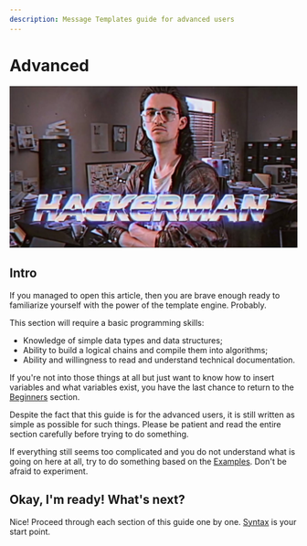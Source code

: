 ```yaml
---
description: Message Templates guide for advanced users
---
```


# Advanced

![](../../../.gitbook/assets/image%20%2816%29.png)

## Intro <a id="intro"></a>

If you managed to open this article, then you are brave enough ready to familiarize yourself with the power of the template engine. Probably.

This section will require a basic programming skills:

* Knowledge of simple data types and data structures;
* Ability to build a logical chains and compile them into algorithms;
* Ability and willingness to read and understand technical documentation.

If you're not into those things at all but just want to know how to insert variables and what variables exist, you have the last chance to return to the [Beginners](../beginners/) section.

Despite the fact that this guide is for the advanced users, it is still written as simple as possible for such things. Please be patient and read the entire section carefully before trying to do something.

If everything still seems too complicated and you do not understand what is going on here at all, try to do something based on the [Examples](../examples.md). Don't be afraid to experiment.

## Okay, I'm ready! What's next? <a id="ready"></a>

Nice! Proceed through each section of this guide one by one. [Syntax](syntax/) is your start point.

